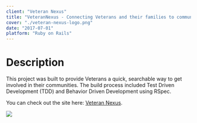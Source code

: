 ```yaml
---
client: "Veteran Nexus"
title: "VeteranNexus - Connecting Veterans and their families to communities"
cover: "./veteran-nexus-logo.png"
date: "2017-07-01"
platform: "Ruby on Rails"
---
```

# Description

This project was built to provide Veterans a quick, searchable way to get involved in their communities. The build process included Test Driven Development (TDD) and Behavior Driven Development using RSpec.

You can check out the site here: [Veteran Nexus](http://veterannexus.org/).

[![](./vetnexus-mac.png)](http://veterannexus.org/)
